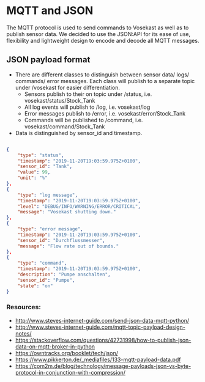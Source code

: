 # MQTT and JSON

The MQTT protocol is used to send commands to Vosekast as well as to publish sensor data.
We decided to use the JSON:API for its ease of use, flexibility and lightweight design to encode and decode all MQTT messages.

## JSON payload format

* There are different classes to distinguish between sensor data/ logs/ commands/ error messages. Each class will publish to a separate topic under /vosekast for easier differentiation.
	* Sensors publish to their on topic under /status, i.e. vosekast/status/Stock_Tank 
	* All log events will publish to /log, i.e. vosekast/log
	* Error messages publish to /error, i.e. vosekast/error/Stock_Tank
	* Commands will be published to /command, i.e. vosekast/command/Stock_Tank
* Data is distinguished by sensor_id and timestamp.

```json

{
	"type": "status",
	"timestamp": "2019-11-20T19:03:59.975Z+0100",
	"sensor_id": "Tank",
	"value": 99,
	"unit": "%"
},
{
	"type": "log message",
	"timestamp": "2019-11-20T19:03:59.975Z+0100",
	"level": "DEBUG/INFO/WARNING/ERROR/CRITICAL",
	"message": "Vosekast shutting down."
},
{
	"type": "error message",
	"timestamp": "2019-11-20T19:03:59.975Z+0100",
	"sensor_id": "Durchflussmesser",
	"message": "Flow rate out of bounds."
},
{
	"type": "command",
	"timestamp": "2019-11-20T19:03:59.975Z+0100",
	"description": "Pumpe anschalten",
	"sensor_id": "Pumpe",
	"state": "on"
} 
```

### Resources:

* http://www.steves-internet-guide.com/send-json-data-mqtt-python/
* http://www.steves-internet-guide.com/mqtt-topic-payload-design-notes/
* https://stackoverflow.com/questions/42731998/how-to-publish-json-data-on-mqtt-broker-in-python
* https://owntracks.org/booklet/tech/json/
* https://www.pikkerton.de/_mediafiles/133-mqtt-payload-data.pdf
* https://com2m.de/blog/technology/message-payloads-json-vs-byte-protocol-in-conjunction-with-compression/
